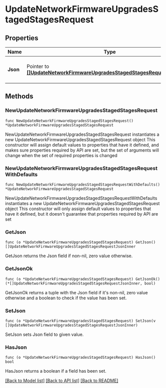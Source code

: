 # UpdateNetworkFirmwareUpgradesStagedStagesRequest

## Properties

Name | Type | Description | Notes
------------ | ------------- | ------------- | -------------
**Json** | Pointer to [**[]UpdateNetworkFirmwareUpgradesStagedStagesRequestJsonInner**](UpdateNetworkFirmwareUpgradesStagedStagesRequestJsonInner.md) | Array of Staged Upgrade Groups | [optional] 

## Methods

### NewUpdateNetworkFirmwareUpgradesStagedStagesRequest

`func NewUpdateNetworkFirmwareUpgradesStagedStagesRequest() *UpdateNetworkFirmwareUpgradesStagedStagesRequest`

NewUpdateNetworkFirmwareUpgradesStagedStagesRequest instantiates a new UpdateNetworkFirmwareUpgradesStagedStagesRequest object
This constructor will assign default values to properties that have it defined,
and makes sure properties required by API are set, but the set of arguments
will change when the set of required properties is changed

### NewUpdateNetworkFirmwareUpgradesStagedStagesRequestWithDefaults

`func NewUpdateNetworkFirmwareUpgradesStagedStagesRequestWithDefaults() *UpdateNetworkFirmwareUpgradesStagedStagesRequest`

NewUpdateNetworkFirmwareUpgradesStagedStagesRequestWithDefaults instantiates a new UpdateNetworkFirmwareUpgradesStagedStagesRequest object
This constructor will only assign default values to properties that have it defined,
but it doesn't guarantee that properties required by API are set

### GetJson

`func (o *UpdateNetworkFirmwareUpgradesStagedStagesRequest) GetJson() []UpdateNetworkFirmwareUpgradesStagedStagesRequestJsonInner`

GetJson returns the Json field if non-nil, zero value otherwise.

### GetJsonOk

`func (o *UpdateNetworkFirmwareUpgradesStagedStagesRequest) GetJsonOk() (*[]UpdateNetworkFirmwareUpgradesStagedStagesRequestJsonInner, bool)`

GetJsonOk returns a tuple with the Json field if it's non-nil, zero value otherwise
and a boolean to check if the value has been set.

### SetJson

`func (o *UpdateNetworkFirmwareUpgradesStagedStagesRequest) SetJson(v []UpdateNetworkFirmwareUpgradesStagedStagesRequestJsonInner)`

SetJson sets Json field to given value.

### HasJson

`func (o *UpdateNetworkFirmwareUpgradesStagedStagesRequest) HasJson() bool`

HasJson returns a boolean if a field has been set.


[[Back to Model list]](../README.md#documentation-for-models) [[Back to API list]](../README.md#documentation-for-api-endpoints) [[Back to README]](../README.md)


